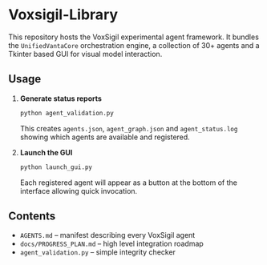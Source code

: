 # Voxsigil-Library

This repository hosts the VoxSigil experimental agent framework. It bundles the
``UnifiedVantaCore`` orchestration engine, a collection of 30+ agents and a
Tkinter based GUI for visual model interaction.

## Usage

1. **Generate status reports**

   ```bash
   python agent_validation.py
   ```

   This creates `agents.json`, `agent_graph.json` and `agent_status.log` showing
   which agents are available and registered.

2. **Launch the GUI**

   ```bash
   python launch_gui.py
   ```

   Each registered agent will appear as a button at the bottom of the interface
   allowing quick invocation.

## Contents

* `AGENTS.md` – manifest describing every VoxSigil agent
* `docs/PROGRESS_PLAN.md` – high level integration roadmap
* `agent_validation.py` – simple integrity checker
